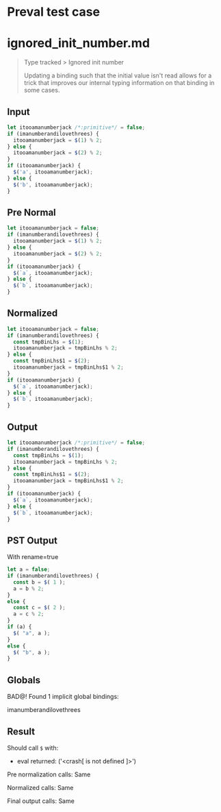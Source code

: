 # Preval test case

# ignored_init_number.md

> Type tracked > Ignored init number
>
> Updating a binding such that the initial value isn't read allows for a trick that
> improves our internal typing information on that binding in some cases.

## Input

`````js filename=intro
let itooamanumberjack /*:primitive*/ = false;
if (imanumberandilovethrees) {
  itooamanumberjack = $(1) % 2;
} else {
  itooamanumberjack = $(2) % 2;
}
if (itooamanumberjack) {
  $('a', itooamanumberjack);
} else {
  $('b', itooamanumberjack);
}
`````

## Pre Normal


`````js filename=intro
let itooamanumberjack = false;
if (imanumberandilovethrees) {
  itooamanumberjack = $(1) % 2;
} else {
  itooamanumberjack = $(2) % 2;
}
if (itooamanumberjack) {
  $(`a`, itooamanumberjack);
} else {
  $(`b`, itooamanumberjack);
}
`````

## Normalized


`````js filename=intro
let itooamanumberjack = false;
if (imanumberandilovethrees) {
  const tmpBinLhs = $(1);
  itooamanumberjack = tmpBinLhs % 2;
} else {
  const tmpBinLhs$1 = $(2);
  itooamanumberjack = tmpBinLhs$1 % 2;
}
if (itooamanumberjack) {
  $(`a`, itooamanumberjack);
} else {
  $(`b`, itooamanumberjack);
}
`````

## Output


`````js filename=intro
let itooamanumberjack /*:primitive*/ = false;
if (imanumberandilovethrees) {
  const tmpBinLhs = $(1);
  itooamanumberjack = tmpBinLhs % 2;
} else {
  const tmpBinLhs$1 = $(2);
  itooamanumberjack = tmpBinLhs$1 % 2;
}
if (itooamanumberjack) {
  $(`a`, itooamanumberjack);
} else {
  $(`b`, itooamanumberjack);
}
`````

## PST Output

With rename=true

`````js filename=intro
let a = false;
if (imanumberandilovethrees) {
  const b = $( 1 );
  a = b % 2;
}
else {
  const c = $( 2 );
  a = c % 2;
}
if (a) {
  $( "a", a );
}
else {
  $( "b", a );
}
`````

## Globals

BAD@! Found 1 implicit global bindings:

imanumberandilovethrees

## Result

Should call `$` with:
 - eval returned: ('<crash[ <ref> is not defined ]>')

Pre normalization calls: Same

Normalized calls: Same

Final output calls: Same

